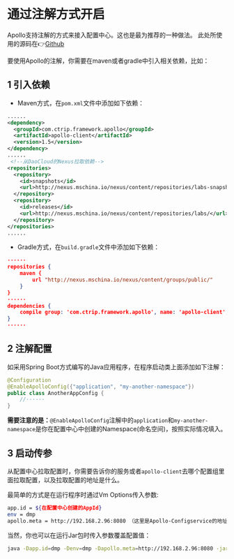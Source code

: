 # 通过注解方式开启
Apollo支持注解的方式来接入配置中心。这也是最为推荐的一种做法。
此处所使用的源码在👉[Github](https://github.com/DaoCloud-Labs/DMP-Demo/blob/master/apollo/apollo-demo/README.md)

要使用Apollo的注解，你需要在maven或者gradle中引入相关依赖，比如：

## 1 引入依赖
- Maven方式，在`pom.xml`文件中添加如下依赖：

```xml
......
<dependency>
  <groupId>com.ctrip.framework.apollo</groupId>
  <artifactId>apollo-client</artifactId>
  <version>1.5</version>
</dependency>
......
 <!--从DaoCloud的Nexus拉取依赖-->
<repositories>
  <repository>
    <id>snapshots</id>
    <url>http://nexus.mschina.io/nexus/content/repositories/labs-snapshot/</url>
  </repository>
  <repository>
    <id>releases</id>
    <url>http://nexus.mschina.io/nexus/content/repositories/labs/</url>
  </repository>
</repositories>
......
```

- Gradle方式，在`build.gradle`文件中添加如下依赖：

```json
······
repositories {
    maven {
        url "http://nexus.mschina.io/nexus/content/groups/public/"
    }
}
······
dependencies {
    compile group: 'com.ctrip.framework.apollo', name: 'apollo-client', version: '1.5'
}
······
```

## 2 注解配置
如采用Spring Boot方式编写的Java应用程序，在程序启动类上面添加如下注解：

```java
@Configuration
@EnableApolloConfig({"application", "my-another-namespace"})
public class AnotherAppConfig {
	//······
}
```

**需要注意的是：**`@EnableApolloConfig`注解中的`application`和`my-another-namespace`是你在配置中心中创建的Namespace(命名空间)，按照实际情况填入。

## 3 启动传参
从配置中心拉取配置时，你需要告诉你的服务或者`apollo-client`去哪个配置组里面拉取配置，以及拉取配置的地址是什么。

最简单的方式是在运行程序时通过Vm Options传入参数:

```bash
app.id = ${在配置中心创建的AppId}
env = dmp
apollo.meta = http://192.168.2.96:8080 （这里是Apollo-Configservice的地址。）
```
当然，你也可以在运行Jar包时传入参数覆盖配置值：

```bash
java -Dapp.id=dmp -Denv=dmp -Dapollo.meta=http://192.168.2.96:8080 -jar your-app.jar
```
